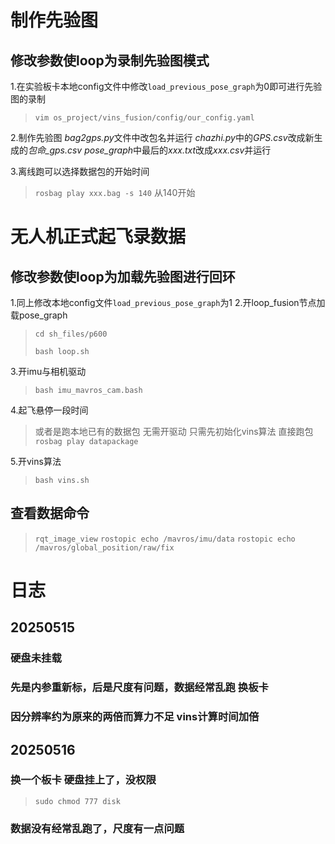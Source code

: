# 制作先验图
## 修改参数使loop为录制先验图模式
1.在实验板卡本地config文件中修改`load_previous_pose_graph`为0即可进行先验图的录制
> `vim os_project/vins_fusion/config/our_config.yaml`

2.制作先验图
*bag2gps.py*文件中改包名并运行
*chazhi.py*中的*GPS.csv*改成新生成的*包命_gps.csv* *pose_graph*中最后的*xxx.txt*改成*xxx.csv*并运行

3.离线跑可以选择数据包的开始时间
> `rosbag play xxx.bag -s 140`
从140开始

# 无人机正式起飞录数据
## 修改参数使loop为加载先验图进行回环
1.同上修改本地config文件`load_previous_pose_graph`为1
2.开loop_fusion节点加载pose_graph
> `cd sh_files/p600`
>
> `bash loop.sh`

3.开imu与相机驱动
> `bash imu_mavros_cam.bash`

4.起飞悬停一段时间
> 或者是跑本地已有的数据包 无需开驱动 只需先初始化vins算法 直接跑包
> `rosbag play datapackage`

5.开vins算法
> `bash vins.sh`

## 查看数据命令
> `rqt_image_view`
> `rostopic echo /mavros/imu/data`
> `rostopic echo /mavros/global_position/raw/fix`


# 日志
## 20250515
### 硬盘未挂载

### 先是内参重新标，后是尺度有问题，数据经常乱跑 换板卡

### 因分辨率约为原来的两倍而算力不足 vins计算时间加倍

## 20250516
### 换一个板卡 硬盘挂上了，没权限
> `sudo chmod 777 disk`

### 数据没有经常乱跑了，尺度有一点问题